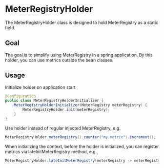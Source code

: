 # MeterRegistryHolder

The MeterRegistryHolder class is designed to hold MeterRegistry as a static field.

## Goal

The goal is to simplify using MeterRegistry in a spring application.
By this holder, you can use metrics outside the bean classes.

## Usage

Initialize holder on application start

```java
@Configuration
public class MeterRegistryHolderInitializer {
    MeterRegistryHolderInitializer(MeterRegistry meterRegistry) {
        MeterRegistryHolder.init(meterRegistry);
    }
}
```

Use holder instead of regular injected MeterRegistry, e.g.

```java
MeterRegistryHolder.meterRegistry().counter("my.metric").increment();
```

When initializing the context, before the holder is initialized, you can register metrics via lateInitMeterRegistry method, e.g.

```java
MeterRegistryHolder.lateInitMeterRegistry(meterRegistry -> meterRegistry.counter("my.metric").increment());
```
